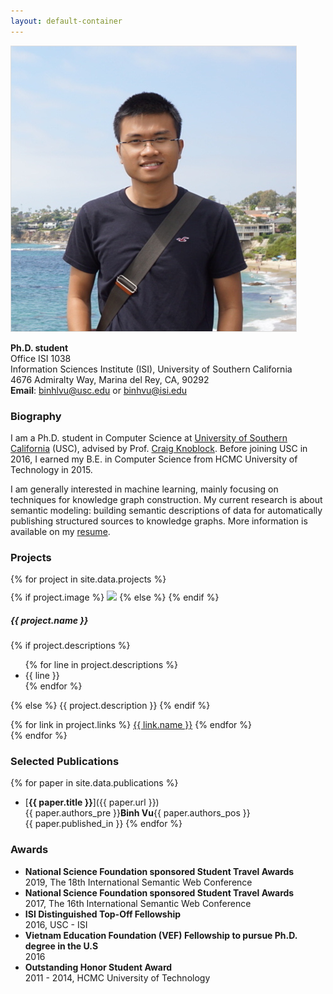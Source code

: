 ```yaml
---
layout: default-container
---
```


<div class="row mb-3">
  <div class="col-sm-3">
    <img src="/assets/homepage/profile.jpg" class="rounded float-left img-fluid" style="border: #ddd solid 1px" />
  </div>
  <div class="col-sm">
    <p>
        <b>Ph.D. student</b> <br/>
        Office ISI 1038 <br />
        Information Sciences Institute (ISI),
        University of Southern California <br/>
4676 Admiralty Way,
Marina del Rey, CA, 90292 <br/>
        <b>Email</b>: <a href="mailto:binhlvu@usc.edu">binhlvu@usc.edu</a> or <a href="mailto:binhvu@isi.edu">binhvu@isi.edu</a> <br/>
        <span style="line-height:1.3em; font-size: 1.3em">
        <a href="https://github.com/binh-vu"><i class="fab fa-github"></i></a>
        <a href="https://www.linkedin.com/in/binh-v-3828a16a/"><i class="fab fa-linkedin"></i></a>
        </span>
    </p>
  </div>
</div>

### Biography

I am a Ph.D. student in Computer Science at [University of Southern California](https://usc.edu) (USC), advised by Prof. [Craig Knoblock](http://usc-isi-i2.github.io/knoblock/). Before joining USC in 2016, I earned my B.E. in Computer Science from HCMC University of Technology in 2015.

I am generally interested in machine learning, mainly focusing on techniques for knowledge graph construction. My current research is about semantic modeling: building semantic descriptions of data for automatically publishing structured sources to knowledge graphs. More information is available on my [resume](/assets/resume.pdf).

### Projects

<style>
#project-lst > div {
    padding-top: 10px;
    border: none;
    border-top: 1px solid rgba(0,0,0,.125);
}
#project-lst > div:first-child {
    border-top: none !important;
}
</style>

<div id="project-lst">
{% for project in site.data.projects %}
<div class="card mb-3">
  <div class="row no-gutters">
    <div class="col-md-4 d-flex align-self-center">
        {% if project.image %}
        <img src="{{ project.image }}" class="card-img">
        {% else %}
        <!-- <svg class="bd-placeholder-img" width="100%" height="100" xmlns="http://www.w3.org/2000/svg" preserveAspectRatio="xMidYMid slice" focusable="false" role="img" aria-label="Placeholder: Image"><title>Placeholder</title><rect width="100%" height="100%" fill="#868e96"></rect><text x="50%" y="50%" fill="#dee2e6" dx="-2em" dy=".3em">No Image</text></svg> -->
        {% endif %}
    </div>
    <div class="col-md-8">
      <div class="card-body">
        <h5 class="card-title">{{ project.name }}</h5>
        <p class="card-text">
        {% if project.descriptions %}
            <ul>
            {% for line in project.descriptions %}
            <li>{{ line }}</li>
            {% endfor %}
            </ul>
        {% else %}
        {{ project.description }}
        {% endif %}
        </p>
        <!-- <small class="card-text"><small class="text-muted">Last updated 3 mins ago</small></p> -->
        {% for link in project.links %}
        <a href="{{ link.url }} " class="btn btn-outline-primary">{{ link.name }}</a>
        {% endfor %}
      </div>
    </div>
  </div>
</div>
{% endfor %}
</div>

### Selected Publications

{% for paper in site.data.publications %}
- <a id="{{ paper.id }}" name="{{ paper.id }}"></a>[**{{ paper.title }}**]({{ paper.url }})<br/>
{{ paper.authors_pre }}**Binh Vu**{{ paper.authors_pos }}<br/>
{{ paper.published_in }}
{% endfor %}

### Awards

- **National Science Foundation sponsored Student Travel Awards**<br/>
2019, The 18th International Semantic Web Conference
- **National Science Foundation sponsored Student Travel Awards**<br/>
2017, The 16th International Semantic Web Conference
- **ISI Distinguished Top-Off Fellowship**<br/>
2016, USC - ISI
- **Vietnam Education Foundation (VEF) Fellowship to pursue Ph.D. degree in the U.S**<br/>
2016
- **Outstanding Honor Student Award**<br/>
2011 - 2014, HCMC University of Technology
